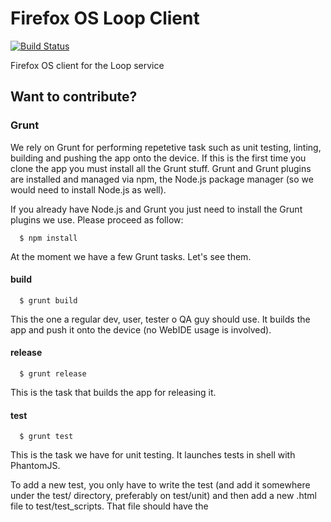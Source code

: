 # Firefox OS Loop Client

[![Build Status](https://travis-ci.org/mozilla-b2g/firefoxos-loop-client.svg?branch=master)](https://travis-ci.org/mozilla-b2g/firefoxos-loop-client)

Firefox OS client for the Loop service

## Want to contribute?

### Grunt

We rely on Grunt for performing repetetive task such as unit testing, linting,
building and pushing the app onto the device. If this is the first time you
clone the app you must install all the Grunt stuff. Grunt and Grunt plugins are
installed and managed via npm, the Node.js package manager (so we would need to
install Node.js as well).

If you already have Node.js and Grunt you just need to install the Grunt plugins
we use. Please proceed as follow:

```
  $ npm install
```

At the moment we have a few Grunt tasks. Let's see them.

#### build

```
  $ grunt build
```

This the one a regular dev, user, tester o QA guy should use. It builds the app
and push it onto the device (no WebIDE usage is involved).

#### release

```
  $ grunt release
```

This is the task that builds the app for releasing it.

#### test

```
  $ grunt test
```

This is the task we have for unit testing. It launches tests in shell with
PhantomJS.

To add a new test, you only have to write the test (and add it somewhere under
the test/ directory, preferably on test/unit) and then add a new .html file to
test/test_scripts. That file should have the <script> tags to load your unit
test and any other script file you need (like the one you're actually testing).

More notes about testing. We're using SlimerJS and grunt-mocha-slimerjs for
testing.  The Spec reporter (as set by default) do *not* log errors or stack
traces on failures.  So if you want to see the errors (and believe me, you will)
then you need to specify the JSON reporter. The easiest way to do this is with:

grunt test --testReporter=JSON

If you want to run only the test contained on test_name.js, execute:

grunt test --testFile=name

e.g. to run only the test in test_join_room.js:

grunt test --testFile=join_room

#### Grunt options

There are many flags that allow you to configure different parameters of the
generated Loop Applications.

##### loopVersion

Replaces the loop version in both manifest.webapp and config.js with the string
passed as parameter, e.g.
```
$ grunt build --loopVersion=2.2
```
configures loop version to 2.2. Please do not use this parameter unless you
really need as otherwise it might interfere with Loop Production metrics.

##### loopServer

Configures the Loop server to be used. Possible values are
production|stage|development. This changes the server in the config.js and
the origin in the manifest.webapp file. E.g.
```
$ grunt build --loopServer=production
```

##### enforceDevices

When setting this to true, only compatible/tested devices (Fire E) are allowed
to use the app. When setting this to false, any device is allowed. E.g.
```
$ grunt build --enforceDevices=true
```
Using this option modifies the compatiblity.json file as required.

##### debug

When setting this to true, debug mode is enabled so logs are shown in the
logcat. This modifies the parameter in config.js. E.g.

```
$ grunt build --debug=true
```

##### metrics

Configures if metrics are reported and to which server. Possible values
are production|stage|disabled.
<ul>
<li>production: metrics are enabled and production server for input.mozilla is used.</li>
<li>stage: metrics are enabled and stage server for input.mozilla is used.</li>
<li>disabled: metrics are disabled</li>
</ul>
This parameter changes the related attributes in config.js. Please note that
telemetry is always using the production server and the only way to distinguish
production from development data is by the version sent (read from config.js).
```
$ grunt build --metrics=production
```
##### performanceLog

Configures if performance metrics for set-up time are taken. Possible values
are persistent|enabled|disabled.
<ul>
<li>persistent: performance is measured and logs saved in SDCard.</li>
<li>enabled: performance is measured and logs shown in logcat.</li>
<li>disabled: performance is not measured.</li>
</ul>
E.g.
```
$ grunt build --performanceLog=disabled
```
#### Special releases and builds

Additionally, a couple of extra tasks have been added to make easier the generation of
builds for development or publication purposes:

##### releaseProduction and buildProduction

```
$ grunt releaseProduction
```
```
$ grunt buildProduction
```

Releases a build or creates it and pushes it to a device with the following options:

<ul>
<li>--deviceCompatibility=true </li>
<li>--debug=false </li>
<li>--loopServer=production </li>
<li>--performanceLog=disabled</li>
<li>--metrics=production</li>
</ul>
##### releaseDevelopment and buildDevelopment

```
$ grunt releaseDevelopment
```
```
$ grunt buildDevelopment
```
Releases a build or creates it and pushes it to a device with the following options:

<ul>
<li>--deviceCompatibility=false </li>
<li>--debug=true </li>
<li>--loopServer=development </li>
<li>--performanceLog=persistent</li>
<li>--metrics=stage</li>
</ul>

